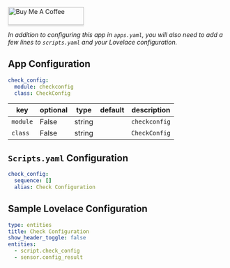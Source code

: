 <a href="https://www.buymeacoffee.com/uMhxJCzPS" target="_blank"><img src="https://www.buymeacoffee.com/assets/img/custom_images/orange_img.png" alt="Buy Me A Coffee" style="height: 41px !important;width: 174px !important;box-shadow: 0px 3px 2px 0px rgba(190, 190, 190, 0.5) !important;-webkit-box-shadow: 0px 3px 2px 0px rgba(190, 190, 190, 0.5) !important;" ></a>

*In addition to configuring this app in `apps.yaml`, you will also need to add a
few lines to `scripts.yaml` and your Lovelace configuration.*

## App Configuration

```yaml
check_config:
  module: checkconfig
  class: CheckConfig
```

key | optional | type | default | description
-- | -- | -- | -- | --
`module` | False | string | | `checkconfig`
`class` | False | string | | `CheckConfig`

## `Scripts.yaml` Configuration

```yaml
check_config:
  sequence: []
  alias: Check Configuration
```

## Sample Lovelace Configuration

```yaml
type: entities
title: Check Configuration
show_header_toggle: false
entities:
  - script.check_config
  - sensor.config_result
```